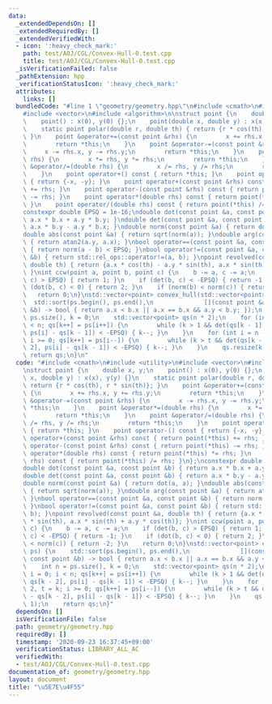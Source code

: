 ```yaml
---
data:
  _extendedDependsOn: []
  _extendedRequiredBy: []
  _extendedVerifiedWith:
  - icon: ':heavy_check_mark:'
    path: test/AOJ/CGL/Convex-Hull-0.test.cpp
    title: test/AOJ/CGL/Convex-Hull-0.test.cpp
  _isVerificationFailed: false
  _pathExtension: hpp
  _verificationStatusIcon: ':heavy_check_mark:'
  attributes:
    links: []
  bundledCode: "#line 1 \"geometry/geometry.hpp\"\n#include <cmath>\n#include <utility>\n\
    #include <vector>\n#include <algorithm>\n\nstruct point {\n    double x, y;\n\
    \    point() : x(0), y(0) {};\n    point(double x, double y) : x(x), y(y) {}\n\
    \    static point polar(double r, double th) { return {r * cos(th), r * sin(th)};\
    \ }\n    point &operator+=(const point &rhs) {\n        x += rhs.x, y += rhs.y;\n\
    \        return *this;\n    }\n    point &operator-=(const point &rhs) {\n   \
    \     x -= rhs.x, y -= rhs.y;\n        return *this;\n    }\n    point &operator*=(double\
    \ rhs) {\n        x *= rhs, y *= rhs;\n        return *this;\n    }\n    point\
    \ &operator/=(double rhs) {\n        x /= rhs, y /= rhs;\n        return *this;\n\
    \    }\n    point operator+() const { return *this; }\n    point operator-() const\
    \ { return {-x, -y}; }\n    point operator+(const point &rhs) const { return point(*this)\
    \ += rhs; }\n    point operator-(const point &rhs) const { return point(*this)\
    \ -= rhs; }\n    point operator*(double rhs) const { return point(*this) *= rhs;\
    \ }\n    point operator/(double rhs) const { return point(*this) /= rhs; }\n};\n\
    constexpr double EPSQ = 1e-16;\ndouble dot(const point &a, const point &b) { return\
    \ a.x * b.x + a.y * b.y; }\ndouble det(const point &a, const point &b) { return\
    \ a.x * b.y - a.y * b.x; }\ndouble norm(const point &a) { return dot(a, a); }\n\
    double abs(const point &a) { return sqrt(norm(a)); }\ndouble arg(const point &a)\
    \ { return atan2(a.y, a.x); }\nbool operator==(const point &a, const point &b)\
    \ { return norm(a - b) < EPSQ; }\nbool operator!=(const point &a, const point\
    \ &b) { return std::rel_ops::operator!=(a, b); }\npoint revolved(const point &a,\
    \ double th) { return {a.x * cos(th) - a.y * sin(th), a.x * sin(th) + a.y * cos(th)};\
    \ }\nint ccw(point a, point b, point c) {\n    b -= a, c -= a;\n    if (det(b,\
    \ c) > EPSQ) { return 1; }\n    if (det(b, c) < -EPSQ) { return -1; }\n    if\
    \ (dot(b, c) < 0) { return 2; }\n    if (norm(b) < norm(c)) { return -2; }\n \
    \   return 0;\n}\nstd::vector<point> convex_hull(std::vector<point> ps) {\n  \
    \  std::sort(ps.begin(), ps.end(),\n              [](const point &a, const point\
    \ &b) -> bool { return a.x < b.x || a.x == b.x && a.y < b.y; });\n    int n =\
    \ ps.size(), k = 0;\n    std::vector<point> qs(n * 2);\n    for (int i = 0; i\
    \ < n; qs[k++] = ps[i++]) {\n        while (k > 1 && det(qs[k - 1] - qs[k - 2],\
    \ ps[i] - qs[k - 1]) < -EPSQ) { k--; }\n    }\n    for (int i = n - 2, t = k;\
    \ i >= 0; qs[k++] = ps[i--]) {\n        while (k > t && det(qs[k - 1] - qs[k -\
    \ 2], ps[i] - qs[k - 1]) < -EPSQ) { k--; }\n    }\n    qs.resize(k - 1);\n   \
    \ return qs;\n}\n"
  code: "#include <cmath>\n#include <utility>\n#include <vector>\n#include <algorithm>\n\
    \nstruct point {\n    double x, y;\n    point() : x(0), y(0) {};\n    point(double\
    \ x, double y) : x(x), y(y) {}\n    static point polar(double r, double th) {\
    \ return {r * cos(th), r * sin(th)}; }\n    point &operator+=(const point &rhs)\
    \ {\n        x += rhs.x, y += rhs.y;\n        return *this;\n    }\n    point\
    \ &operator-=(const point &rhs) {\n        x -= rhs.x, y -= rhs.y;\n        return\
    \ *this;\n    }\n    point &operator*=(double rhs) {\n        x *= rhs, y *= rhs;\n\
    \        return *this;\n    }\n    point &operator/=(double rhs) {\n        x\
    \ /= rhs, y /= rhs;\n        return *this;\n    }\n    point operator+() const\
    \ { return *this; }\n    point operator-() const { return {-x, -y}; }\n    point\
    \ operator+(const point &rhs) const { return point(*this) += rhs; }\n    point\
    \ operator-(const point &rhs) const { return point(*this) -= rhs; }\n    point\
    \ operator*(double rhs) const { return point(*this) *= rhs; }\n    point operator/(double\
    \ rhs) const { return point(*this) /= rhs; }\n};\nconstexpr double EPSQ = 1e-16;\n\
    double dot(const point &a, const point &b) { return a.x * b.x + a.y * b.y; }\n\
    double det(const point &a, const point &b) { return a.x * b.y - a.y * b.x; }\n\
    double norm(const point &a) { return dot(a, a); }\ndouble abs(const point &a)\
    \ { return sqrt(norm(a)); }\ndouble arg(const point &a) { return atan2(a.y, a.x);\
    \ }\nbool operator==(const point &a, const point &b) { return norm(a - b) < EPSQ;\
    \ }\nbool operator!=(const point &a, const point &b) { return std::rel_ops::operator!=(a,\
    \ b); }\npoint revolved(const point &a, double th) { return {a.x * cos(th) - a.y\
    \ * sin(th), a.x * sin(th) + a.y * cos(th)}; }\nint ccw(point a, point b, point\
    \ c) {\n    b -= a, c -= a;\n    if (det(b, c) > EPSQ) { return 1; }\n    if (det(b,\
    \ c) < -EPSQ) { return -1; }\n    if (dot(b, c) < 0) { return 2; }\n    if (norm(b)\
    \ < norm(c)) { return -2; }\n    return 0;\n}\nstd::vector<point> convex_hull(std::vector<point>\
    \ ps) {\n    std::sort(ps.begin(), ps.end(),\n              [](const point &a,\
    \ const point &b) -> bool { return a.x < b.x || a.x == b.x && a.y < b.y; });\n\
    \    int n = ps.size(), k = 0;\n    std::vector<point> qs(n * 2);\n    for (int\
    \ i = 0; i < n; qs[k++] = ps[i++]) {\n        while (k > 1 && det(qs[k - 1] -\
    \ qs[k - 2], ps[i] - qs[k - 1]) < -EPSQ) { k--; }\n    }\n    for (int i = n -\
    \ 2, t = k; i >= 0; qs[k++] = ps[i--]) {\n        while (k > t && det(qs[k - 1]\
    \ - qs[k - 2], ps[i] - qs[k - 1]) < -EPSQ) { k--; }\n    }\n    qs.resize(k -\
    \ 1);\n    return qs;\n}"
  dependsOn: []
  isVerificationFile: false
  path: geometry/geometry.hpp
  requiredBy: []
  timestamp: '2020-09-23 16:37:45+09:00'
  verificationStatus: LIBRARY_ALL_AC
  verifiedWith:
  - test/AOJ/CGL/Convex-Hull-0.test.cpp
documentation_of: geometry/geometry.hpp
layout: document
title: "\u5E7E\u4F55"
---
```


